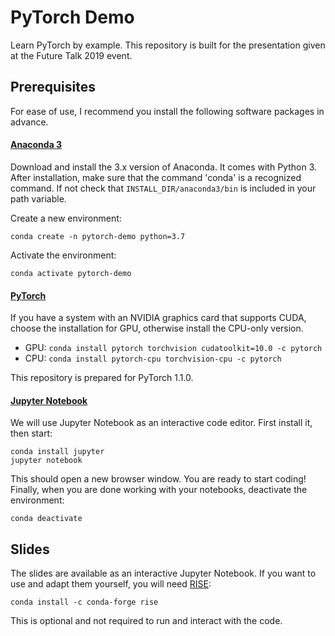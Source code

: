 # PyTorch Demo

Learn PyTorch by example. This repository is built for the presentation given at the Future Talk 2019 event. 

## Prerequisites 

For ease of use, I recommend you install the following software packages in advance.

#### [Anaconda 3][1]

Download and install the 3.x version of Anaconda. It comes with Python 3. After installation, make sure that the command 'conda' is a recognized command. If not check that ```INSTALL_DIR/anaconda3/bin``` is included in your path variable. 

Create a new environment: 

~~~
conda create -n pytorch-demo python=3.7
~~~

Activate the environment: 
~~~
conda activate pytorch-demo
~~~

#### [PyTorch][2] 

If you have a system with an NVIDIA graphics card that supports CUDA, choose the installation for GPU, otherwise install the CPU-only version. 
- GPU: ``` conda install pytorch torchvision cudatoolkit=10.0 -c pytorch ``` 
- CPU: ``` conda install pytorch-cpu torchvision-cpu -c pytorch ``` 

This repository is prepared for PyTorch 1.1.0. 

#### [Jupyter Notebook][3] 

We will use Jupyter Notebook as an interactive code editor. First install it, then start:
~~~
conda install jupyter
jupyter notebook
~~~

This should open a new browser window. You are ready to start coding!
Finally, when you are done working with your notebooks, deactivate the environment: 
~~~ 
conda deactivate
~~~

## Slides

The slides are available as an interactive Jupyter Notebook. If you want to use and adapt them yourself, you will need [RISE][4]:
~~~
conda install -c conda-forge rise
~~~
This is optional and not required to run and interact with the code. 

[1]: https://www.anaconda.com/distribution/ "Install Anaconda"
[2]: https://pytorch.org/ "Install PyTorch"
[3]: https://jupyter.org/install.html "Install Jupyter Notebook"
[4]: https://github.com/damianavila/RISE "RISE"

